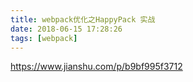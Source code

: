 ```yaml
---
title: webpack优化之HappyPack 实战
date: 2018-06-15 17:28:26
tags: [webpack]
---
```


https://www.jianshu.com/p/b9bf995f3712
